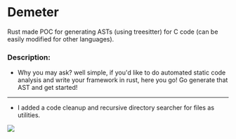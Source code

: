 # Demeter
Rust made POC for generating ASTs (using treesitter) for C code (can be easily modified for other languages).

### Description:
- Why you may ask? well simple, if you'd like to do automated static code analysis and write your framework in rust, here you go! Go generate that AST and get started!

---

- I added a code cleanup and recursive directory searcher for files as utilities.

![](https://i.imgur.com/fEJ0HJC.png)
